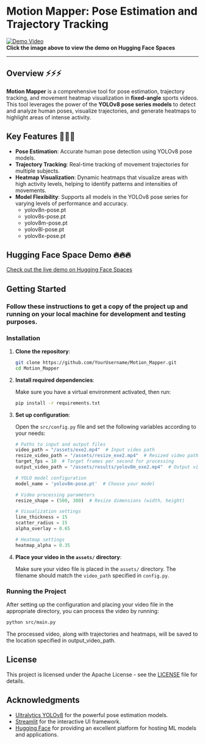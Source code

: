 # Motion Mapper: Pose Estimation and Trajectory Tracking

[![Demo Video](https://img.youtube.com/vi/VIDEO_ID/0.jpg)](https://huggingface.co/spaces/HappyOtter/MotionMapper)  
**Click the image above to view the demo on Hugging Face Spaces**

---

## Overview ⚡⚡⚡
**Motion Mapper** is a comprehensive tool for pose estimation, trajectory tracking, and movement heatmap visualization in **fixed-angle** sports videos. 
This tool leverages the power of the **YOLOv8 pose series models** to detect and analyze human poses, visualize trajectories, and generate heatmaps to highlight areas of intense activity.

## Key Features 🌟🌟🌟
- **Pose Estimation**: Accurate human pose detection using YOLOv8 pose models.
- **Trajectory Tracking**: Real-time tracking of movement trajectories for multiple subjects.
- **Heatmap Visualization**: Dynamic heatmaps that visualize areas with high activity levels, helping to identify patterns and intensities of movements.
- **Model Flexibility**: Supports all models in the YOLOv8 pose series for varying levels of performance and accuracy.
    - yolov8n-pose.pt
    - yolov8s-pose.pt
    - yolov8m-pose.pt
    - yolov8l-pose.pt
    - yolov8x-pose.pt

## Hugging Face Space Demo 🔥🔥🔥
[Check out the live demo on Hugging Face Spaces](https://huggingface.co/spaces/HappyOtter/MotionMapper)

## Getting Started

### Follow these instructions to get a copy of the project up and running on your local machine for development and testing purposes.

### Installation

1. **Clone the repository**:

    ```bash
    git clone https://github.com/YourUsername/Motion_Mapper.git
    cd Motion_Mapper
    ```

2. **Install required dependencies**:

    Make sure you have a virtual environment activated, then run:

    ```bash
    pip install -r requirements.txt
    ```

3. **Set up configuration**:

    Open the `src/config.py` file and set the following variables according to your needs:

    ```python
    # Paths to input and output files
    video_path = "/assets/exe2.mp4"  # Input video path
    resize_video_path = "/assets/resize_exe2.mp4"  # Resized video path
    target_fps = 10  # Target frames per second for processing
    output_video_path = "/assets/results/yolov8m_exe2.mp4"  # Output video path

    # YOLO model configuration
    model_name = 'yolov8m-pose.pt'  # Choose your model

    # Video processing parameters
    resize_shape = (500, 380)  # Resize dimensions (width, height)

    # Visualization settings
    line_thickness = 15
    scatter_radius = 15
    alpha_overlay = 0.65

    # Heatmap settings
    heatmap_alpha = 0.35
    ```

4. **Place your video in the `assets/` directory**:

    Make sure your video file is placed in the `assets/` directory. The filename should match the `video_path` specified in `config.py`.

### Running the Project

After setting up the configuration and placing your video file in the appropriate directory, you can process the video by running:

```bash
python src/main.py
```

The processed video, along with trajectories and heatmaps, will be saved to the location specified in output_video_path.

## License

This project is licensed under the Apache License - see the [LICENSE](LICENSE) file for details.

## Acknowledgments

- [Ultralytics YOLOv8](https://github.com/ultralytics/yolov8) for the powerful pose estimation models.
- [Streamlit](https://www.streamlit.io/) for the interactive UI framework.
- [Hugging Face](https://www.huggingface.co/) for providing an excellent platform for hosting ML models and applications.

